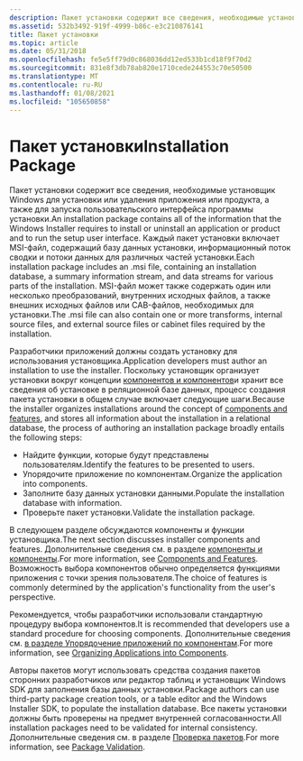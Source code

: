 ```yaml
---
description: Пакет установки содержит все сведения, необходимые установщик Windows для установки или удаления приложения или продукта, а также для запуска пользовательского интерфейса программы установки.
ms.assetid: 532b3492-919f-4999-b86c-e3c210876141
title: Пакет установки
ms.topic: article
ms.date: 05/31/2018
ms.openlocfilehash: fe5e5ff79d0c868036dd12ed533b1cd18f9f70d2
ms.sourcegitcommit: 831e8f3db78ab820e1710cede244553c70e50500
ms.translationtype: MT
ms.contentlocale: ru-RU
ms.lasthandoff: 01/08/2021
ms.locfileid: "105650858"
---
```

# <a name="installation-package"></a><span data-ttu-id="d4cf1-103">Пакет установки</span><span class="sxs-lookup"><span data-stu-id="d4cf1-103">Installation Package</span></span>

<span data-ttu-id="d4cf1-104">Пакет установки содержит все сведения, необходимые установщик Windows для установки или удаления приложения или продукта, а также для запуска пользовательского интерфейса программы установки.</span><span class="sxs-lookup"><span data-stu-id="d4cf1-104">An installation package contains all of the information that the Windows Installer requires to install or uninstall an application or product and to run the setup user interface.</span></span> <span data-ttu-id="d4cf1-105">Каждый пакет установки включает MSI-файл, содержащий базу данных установки, информационный поток сводки и потоки данных для различных частей установки.</span><span class="sxs-lookup"><span data-stu-id="d4cf1-105">Each installation package includes an .msi file, containing an installation database, a summary information stream, and data streams for various parts of the installation.</span></span> <span data-ttu-id="d4cf1-106">MSI-файл может также содержать один или несколько преобразований, внутренних исходных файлов, а также внешних исходных файлов или CAB-файлов, необходимых для установки.</span><span class="sxs-lookup"><span data-stu-id="d4cf1-106">The .msi file can also contain one or more transforms, internal source files, and external source files or cabinet files required by the installation.</span></span>

<span data-ttu-id="d4cf1-107">Разработчики приложений должны создать установку для использования установщика.</span><span class="sxs-lookup"><span data-stu-id="d4cf1-107">Application developers must author an installation to use the installer.</span></span> <span data-ttu-id="d4cf1-108">Поскольку установщик организует установки вокруг концепции [компонентов и компонентов](components-and-features.md)и хранит все сведения об установке в реляционной базе данных, процесс создания пакета установки в общем случае включает следующие шаги.</span><span class="sxs-lookup"><span data-stu-id="d4cf1-108">Because the installer organizes installations around the concept of [components and features](components-and-features.md), and stores all information about the installation in a relational database, the process of authoring an installation package broadly entails the following steps:</span></span>

-   <span data-ttu-id="d4cf1-109">Найдите функции, которые будут представлены пользователям.</span><span class="sxs-lookup"><span data-stu-id="d4cf1-109">Identify the features to be presented to users.</span></span>
-   <span data-ttu-id="d4cf1-110">Упорядочите приложение по компонентам.</span><span class="sxs-lookup"><span data-stu-id="d4cf1-110">Organize the application into components.</span></span>
-   <span data-ttu-id="d4cf1-111">Заполните базу данных установки данными.</span><span class="sxs-lookup"><span data-stu-id="d4cf1-111">Populate the installation database with information.</span></span>
-   <span data-ttu-id="d4cf1-112">Проверьте пакет установки.</span><span class="sxs-lookup"><span data-stu-id="d4cf1-112">Validate the installation package.</span></span>

<span data-ttu-id="d4cf1-113">В следующем разделе обсуждаются компоненты и функции установщика.</span><span class="sxs-lookup"><span data-stu-id="d4cf1-113">The next section discusses installer components and features.</span></span> <span data-ttu-id="d4cf1-114">Дополнительные сведения см. в разделе [компоненты и компоненты](components-and-features.md).</span><span class="sxs-lookup"><span data-stu-id="d4cf1-114">For more information, see [Components and Features](components-and-features.md).</span></span> <span data-ttu-id="d4cf1-115">Возможность выбора компонентов обычно определяется функциями приложения с точки зрения пользователя.</span><span class="sxs-lookup"><span data-stu-id="d4cf1-115">The choice of features is commonly determined by the application's functionality from the user's perspective.</span></span>

<span data-ttu-id="d4cf1-116">Рекомендуется, чтобы разработчики использовали стандартную процедуру выбора компонентов.</span><span class="sxs-lookup"><span data-stu-id="d4cf1-116">It is recommended that developers use a standard procedure for choosing components.</span></span> <span data-ttu-id="d4cf1-117">Дополнительные сведения см. [в разделе Упорядочение приложений по компонентам](organizing-applications-into-components.md).</span><span class="sxs-lookup"><span data-stu-id="d4cf1-117">For more information, see [Organizing Applications into Components](organizing-applications-into-components.md).</span></span>

<span data-ttu-id="d4cf1-118">Авторы пакетов могут использовать средства создания пакетов сторонних разработчиков или редактор таблиц и установщик Windows SDK для заполнения базы данных установки.</span><span class="sxs-lookup"><span data-stu-id="d4cf1-118">Package authors can use third-party package creation tools, or a table editor and the Windows Installer SDK, to populate the installation database.</span></span> <span data-ttu-id="d4cf1-119">Все пакеты установки должны быть проверены на предмет внутренней согласованности.</span><span class="sxs-lookup"><span data-stu-id="d4cf1-119">All installation packages need to be validated for internal consistency.</span></span> <span data-ttu-id="d4cf1-120">Дополнительные сведения см. в разделе [Проверка пакетов](package-validation.md).</span><span class="sxs-lookup"><span data-stu-id="d4cf1-120">For more information, see [Package Validation](package-validation.md).</span></span>

 

 



